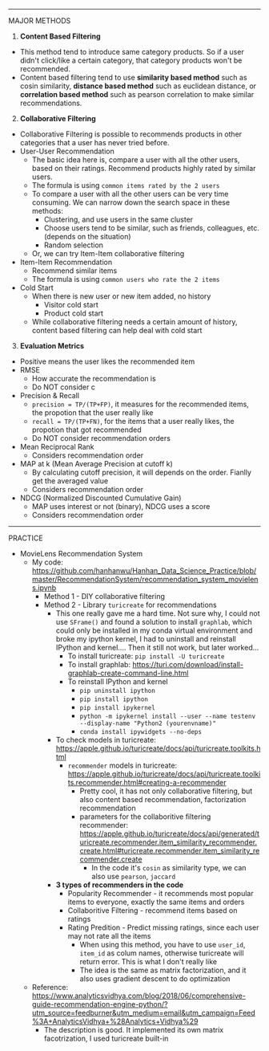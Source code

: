 
*****************************************************************************

MAJOR METHODS

1. <b>Content Based Filtering</b>
* This method tend to introduce same category products. So if a user didn't click/like a certain category, that category products won't be recommended.
* Content based filtering tend to use <b>similarity based method</b> such as cosin similarity, <b>distance based method</b> such as euclidean distance, or <b>correlation based method</b> such as pearson correlation to make similar recommendations.
2. <b>Collaborative Filtering</b>
* Collaborative Filtering is possible to recommends products in other categories that a user has never tried before.
* User-User Recommendation
  * The basic idea here is, compare a user with all the other users, based on their ratings. Recommend products highly rated by similar users.
  * The formula is using `common items rated by the 2 users`
  * To compare a user with all the other users can be very time consuming. We can narrow down the search space in these methods:
    * Clustering, and use users in the same cluster
    * Choose users tend to be similar, such as friends, colleagues, etc. (depends on the situation)
    * Random selection
  * Or, we can try Item-Item collaborative filtering
* Item-Item Recommendation
  * Recommend similar items
  * The formula is using `common users who rate the 2 items`
* Cold Start
  * When there is new user or new item added, no history
    * Visitor cold start
    * Product cold start
  * While collaborative filtering needs a certain amount of history, content based filtering can help deal with cold start
  
3. <b>Evaluation Metrics</b>
* Positive means the user likes the recommended item
* RMSE
  * How accurate the recommendation is
  * Do NOT consider c
* Precision & Recall
  * `precision = TP/(TP+FP)`, it measures for the recommended items, the propotion that the user really like
  * `recall = TP/(TP+FN)`, for the items that a user really likes, the propotion that got recommended
  * Do NOT consider recommendation orders
* Mean Reciprocal Rank
   * Considers recommendation order
* MAP at k (Mean Average Precision at cutoff k)
  * By calculating cutoff precision, it will depends on the order. Fianlly get the averaged value
  * Considers recommendation order
* NDCG (Normalized Discounted Cumulative Gain)
  * MAP uses interest or not (binary), NDCG uses a score
  * Considers recommendation order
  
*****************************************************************************

PRACTICE

* MovieLens Recommendation System
  * My code: https://github.com/hanhanwu/Hanhan_Data_Science_Practice/blob/master/RecommendationSystem/recommendation_system_movielens.ipynb
    * Method 1 - DIY collaborative filtering
    * Method 2 - Library `turicreate` for recommendations
      * This one really gave me a hard time. Not sure why, I could not use `SFrame()` and found a solution to install `graphlab`, which could only be installed in my conda virtual environment and broke my ipython kernel, I had to uninstall and reinstall IPython and kernel.... Then it still not work, but later worked...
        * To install turicreate: `pip install -U turicreate`
        * To install graphlab: https://turi.com/download/install-graphlab-create-command-line.html
        * To reinstall IPython and kernel
          * `pip uninstall ipython`
          * `pip install ipython`
          * `pip install ipykernel`
          * `python -m ipykernel install --user --name testenv --display-name "Python2 (yourenvname)"`
          * `conda install ipywidgets --no-deps`
      * To check models in turicreate: https://apple.github.io/turicreate/docs/api/turicreate.toolkits.html
        * `recommender` models in turicreate: https://apple.github.io/turicreate/docs/api/turicreate.toolkits.recommender.html#creating-a-recommender
          * Pretty cool, it has not only collaborative filtering, but also content based recommendation, factorization recommendation
          * parameters for the collaboritive filtering recommender: https://apple.github.io/turicreate/docs/api/generated/turicreate.recommender.item_similarity_recommender.create.html#turicreate.recommender.item_similarity_recommender.create
            * In the code it's `cosin` as similarity type, we can also use `pearson`, `jaccard`
      * <b>3 types of recommenders in the code</b>
        * Popularity Recommender - it recommends most popular items to everyone, exactly the same items and orders
        * Collaboritive Filtering - recommend items based on ratings
        * Rating Predition - Predict missing ratings, since each user may not rate all the items
          * When using this method, you have to use `user_id`, `item_id` as colum names, otherwise turicreate will return error. This is what I don't really like
          * The idea is the same as matrix factorization, and it also uses gradient descent to do optimization
  * Reference: https://www.analyticsvidhya.com/blog/2018/06/comprehensive-guide-recommendation-engine-python/?utm_source=feedburner&utm_medium=email&utm_campaign=Feed%3A+AnalyticsVidhya+%28Analytics+Vidhya%29
    * The description is good. It implemented its own matrix facotrization, I used turicreate built-in
